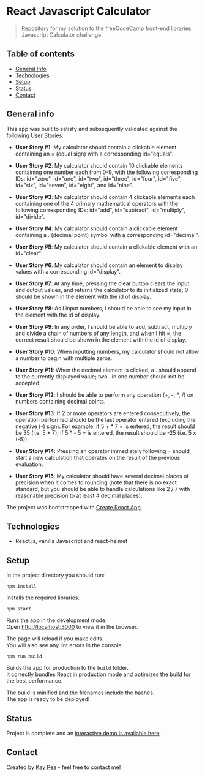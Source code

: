 # React Javascript Calculator
> Repository for my solution to the freeCodeCamp front-end libraries Javascript Calculator challenge.

## Table of contents
* [General Info](#general-info)
* [Technologies](#technologies)
* [Setup](#setup)
* [Status](#status)
* [Contact](#contact)

## General info
This app was built to satisfy and subsequently validated against the following User Stories:

- **User Story #1**: My calculator should contain a clickable element containing an = (equal sign) with a corresponding id="equals".

- **User Story #2**: My calculator should contain 10 clickable elements containing one number each from 0-9, with the following corresponding IDs: id="zero", id="one", id="two", id="three", id="four", id="five", id="six", id="seven", id="eight", and id="nine".

- **User Story #3**: My calculator should contain 4 clickable elements each containing one of the 4 primary mathematical operators with the following corresponding IDs: id="add", id="subtract", id="multiply", id="divide".

- **User Story #4**: My calculator should contain a clickable element containing a . (decimal point) symbol with a corresponding id="decimal".

- **User Story #5**: My calculator should contain a clickable element with an id="clear".

- **User Story #6**: My calculator should contain an element to display values with a corresponding id="display".

- **User Story #7**: At any time, pressing the clear button clears the input and output values, and returns the calculator to its initialized state; 0 should be shown in the element with the id of display.

- **User Story #8**: As I input numbers, I should be able to see my input in the element with the id of display.

- **User Story #9**: In any order, I should be able to add, subtract, multiply and divide a chain of numbers of any length, and when I hit =, the correct result should be shown in the element with the id of display.

- **User Story #10**: When inputting numbers, my calculator should not allow a number to begin with multiple zeros.

- **User Story #11**: When the decimal element is clicked, a . should append to the currently displayed value; two . in one number should not be accepted.

- **User Story #12**: I should be able to perform any operation (+, -, *, /) on numbers containing decimal points.

- **User Story #13**: If 2 or more operators are entered consecutively, the operation performed should be the last operator entered (excluding the negative (-) sign). For example, if 5 + * 7 = is entered, the result should be 35 (i.e. 5 * 7); if 5 * - 5 = is entered, the result should be -25 (i.e. 5 x (-5)).

- **User Story #14**: Pressing an operator immediately following = should start a new calculation that operates on the result of the previous evaluation.

- **User Story #15**: My calculator should have several decimal places of precision when it comes to rounding (note that there is no exact standard, but you should be able to handle calculations like 2 / 7 with reasonable precision to at least 4 decimal places).

The project was bootstrapped with [Create React App](https://github.com/facebook/create-react-app). 

## Technologies
* React.js, vanilla Javascript and react-helmet

## Setup
In the project directory you should run:

`npm install`

Installs the required libraries.

`npm start`

Runs the app in the development mode.<br />
Open [http://localhost:3000](http://localhost:3000) to view it in the browser.

The page will reload if you make edits.<br />
You will also see any lint errors in the console.

`npm run build`

Builds the app for production to the `build` folder.<br />
It correctly bundles React in production mode and optimizes the build for the best performance.

The build is minified and the filenames include the hashes.<br />
The app is ready to be deployed!

## Status
Project is complete and an [interactive demo is available here](https://ravenblack24.github.io/javascript-calculator/).

## Contact
Created by [Kay Pea](https://imkp.co.uk) - feel free to contact me!